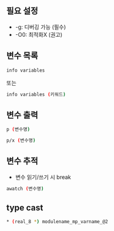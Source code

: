 ## 필요 설정
* -g: 디버깅 가능 (필수)
* -O0: 최적화X (권고)
## 변수 목록
```sh
info variables
```
또는
```sh
info variables (키워드)
```
## 변수 출력
```sh
p (변수명)
```
```sh title="hex type"
p/x (변수명)
```
## 변수 추적
* 변수 읽기/쓰기 시 break
```sh
awatch (변수명)
```
## type cast
```sh
* (real_8 *) modulename_mp_varname_@2
```